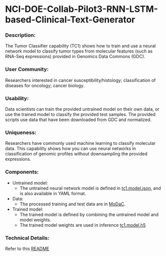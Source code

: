 # NCI-DOE-Collab-Pilot3-RNN-LSTM-based-Clinical-Text-Generator

### Description:
The Tumor Classifier capability (TC1) shows how to train and use a neural network model to classify tumor types from molecular features (such as RNA-Seq expressions) provided in Genomics Data Commons (GDC).

### User Community:	
Researchers interested in cancer susceptibility/histology; classification of diseases for oncology; cancer biology.

### Usability:	
Data scientists can train the provided untrained model on their own data, or use the trained model to classify the provided test samples. The provided scripts use data that have been downloaded from GDC and normalized.

### Uniqueness:	
Researchers have commonly used machine learning to classify molecular data. This capability shows how you can use neural networks in classification of genomic profiles without downsampling the provided expressions.

### Components:	
* Untrained model: 
  * The untrained neural network model is defined in [tc1.model.json](https://modac.cancer.gov/searchTab?dme_data_id=NCI-DME-MS01-6996872), and is also available in YAML format.
* Data:
  * The processed training and test data are in [MoDaC](https://modac.cancer.gov/searchTab?dme_data_id=NCI-DME-MS01-6996872).
* Trained model:
  * The trained model is defined by combining the untrained model and model weights.
  * The trained model weights are used in inference [tc1.model.h5](https://modac.cancer.gov/searchTab?dme_data_id=NCI-DME-MS01-6996872)

### Technical Details:
Refer to this [README](./Pilot1/TC1/README.md)

